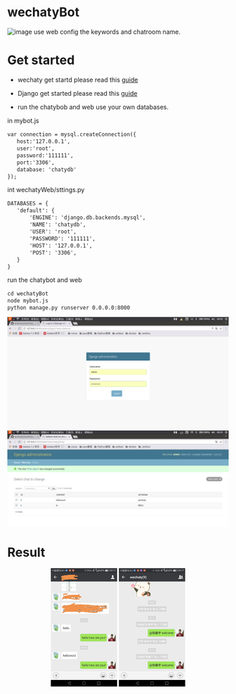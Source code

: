 # wechatyBot
![image](https://raw.githubusercontent.com/chatie/wechaty/master/image/wechaty-logo-en.png)
use web config the keywords and chatroom name.

# Get started

- wechaty get startd please read this [guide](https://github.com/chatie/wechaty#getting-started)
- Django get started please read this [guide](http://www.runoob.com/django/django-tutorial.html)

- run the chatybob and web use your own databases.
 
 in mybot.js
 ```
 var connection = mysql.createConnection({
    host:'127.0.0.1',
    user:'root',
    password:'111111',
    port:'3306',
    database: 'chatydb'
});
 ```
 int wechatyWeb/sttings.py
 ```
 DATABASES = {
    'default': {
        'ENGINE': 'django.db.backends.mysql',
        'NAME': 'chatydb',
        'USER': 'root',
        'PASSWORD': '111111',
        'HOST': '127.0.0.1',
        'POST': '3306',
    }
}
 ```
run the chatybot and web
```
cd wechatyBot
node mybot.js
python manage.py runserver 0.0.0.0:8000
```
![image](https://github.com/sweetcczhang/wechatyBot/blob/master/picture/3.png)
![image](https://github.com/sweetcczhang/wechatyBot/blob/master/picture/4.png)

# Result

<div align="center">
<a target="_blank" href=" "><img src="https://github.com/sweetcczhang/wechatyBot/blob/master/picture/2.jpg?raw=true" border=0 width="30%"></a>
<a target="_blank" href=" "><img src="https://github.com/sweetcczhang/wechatyBot/blob/master/picture/1.jpg?raw=true" border=0 width="30%"></a>
</div>



